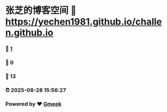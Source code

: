 # 张芝的博客空间 :link: https://yechen1981.github.io/challen.github.io 
### :page_facing_up: [1](https://yechen1981.github.io/challen.github.io/tag.html) 
### :speech_balloon: 0 
### :hibiscus: 13 
### :alarm_clock: 2025-08-28 15:56:27 
### Powered by :heart: [Gmeek](https://github.com/Meekdai/Gmeek)
